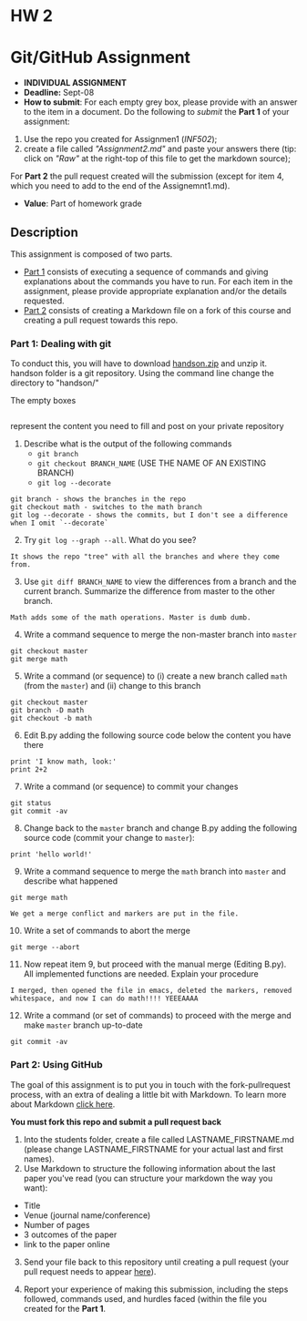 # HW 2

# Git/GitHub Assignment

* **INDIVIDUAL ASSIGNMENT**
* **Deadline:** Sept-08
* **How to submit**: For each empty grey box, please provide with an answer to the item in a document. Do the following to *submit* the **Part 1** of your assignment:
1. Use the repo you created for Assignmen1 (*INF502*); 
2. create a file called *"Assignment2.md"* and paste your answers there (tip: click on *"Raw"* at the right-top of this file to get the markdown source); 

For **Part 2** the pull request created will the submission (except for item 4, which you need to add to the end of the Assignemnt1.md).

* **Value**: Part of homework grade

## Description
This assignment is composed of two parts. 
- [Part 1](#Part-1-Dealing-with-git) consists of executing a sequence of commands and giving explanations about the commands you have to run. 
For each item in the assignment, please provide appropriate explanation and/or the details requested.
- [Part 2](#Part-2-Using-GitHub) consists of creating a Markdown file on a fork of this course and creating a pull request towards this repo.

### Part 1: Dealing with git

To conduct this, you will have to download [handson.zip](handson.zip) and unzip it.
handson folder is a git repository. Using the command line change the directory to "handson/"

The empty boxes
```

```
represent the content you need to fill and post on your private repository


1. Describe what is the output of the following commands
    -  `git branch` 
    -  `git checkout BRANCH_NAME` (USE THE NAME OF AN EXISTING BRANCH)
    -  `git log --decorate`

```
git branch - shows the branches in the repo
git checkout math - switches to the math branch
git log --decorate - shows the commits, but I don't see a difference when I omit `--decorate`
```

2. Try `git log --graph --all`. What do you see?

```
It shows the repo "tree" with all the branches and where they come from.
```

3. Use `git diff BRANCH_NAME` to view the differences from a branch and the current branch.
   Summarize the difference from master to the other branch.

```
Math adds some of the math operations. Master is dumb dumb.
```

4. Write a command sequence to merge the non-master branch into `master`

```
git checkout master
git merge math
```


5. Write a command (or sequence) to (i) create a new branch called `math` (from the `master`) 
and (ii) change to this branch

```
git checkout master
git branch -D math
git checkout -b math
```
   
6. Edit B.py adding the following source code below the content you have there
```
print 'I know math, look:'
print 2+2
```

7. Write a command (or sequence) to commit your changes
```
git status
git commit -av
```

8. Change back to the `master` branch and change B.py adding the following source code (commit your change to `master`):
```
print 'hello world!'
```

9. Write a command sequence to merge the `math` branch into `master` and describe what happened
```
git merge math

We get a merge conflict and markers are put in the file.
```
   
10. Write a set of commands to abort the merge
```
git merge --abort
```
   
11. Now repeat item 9, but proceed with the manual merge (Editing B.py). All implemented functions are needed. Explain your procedure
```
I merged, then opened the file in emacs, deleted the markers, removed whitespace, and now I can do math!!!! YEEEAAAA
```

12. Write a command (or set of commands) to proceed with the merge and make `master` branch up-to-date
```
git commit -av
```

### Part 2: Using GitHub

The goal of this assignment is to put you in touch with the fork-pullrequest process, with an extra of dealing a little bit with Markdown. To learn more about Markdown [click here](https://guides.github.com/features/mastering-markdown/).

**You must fork this repo and submit a pull request back**

1. Into the students folder, create a file called LASTNAME_FIRSTNAME.md (please change LASTNAME_FIRSTNAME for your actual last and first names). 
2. Use Markdown to structure the following information about the last paper you've read (you can structure your markdown the way you want):
- Title
- Venue (journal name/conference)
- Number of pages
- 3 outcomes of the paper
- link to the paper online

3. Send your file back to this repository until creating a pull request (your pull request needs to appear [here](https://github.com/igorsteinmacher/CS502-Fall2019/pulls)).

4. Report your experience of making this submission, including the steps followed, commands used, and hurdles faced (within the file you created for the **Part 1**.
```


```




